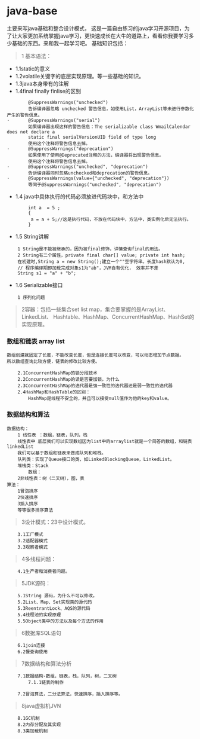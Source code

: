 # java-base
主要来写java基础和整合设计模式，
这是一篇自由练习的java学习开源项目，为了让大家更加系统掌握java学习，更快速成长在大牛的道路上，看看你我要学习多少基础的东西。来和我一起学习吧。 基础知识包括：

> 1 基本语法： 

+	1.1static的意义
+	1.2volatile关键字的底层实现原理。等一些基础的知识。 
+	1.3java本身带有的注解
+   1.4final finally finlise的区别
```
		@SuppressWarnings("unchecked")
		告诉编译器忽略 unchecked 警告信息，如使用List，ArrayList等未进行参数化产生的警告信息。
·   	@SuppressWarnings("serial")
		如果编译器出现这样的警告信息：The serializable class WmailCalendar does not declare a 
		static final serialVersionUID field of type long
		使用这个注释将警告信息去掉。
·   	@SuppressWarnings("deprecation")
		如果使用了使用@Deprecated注释的方法，编译器将出现警告信息。
		使用这个注释将警告信息去掉。
·   	@SuppressWarnings("unchecked", "deprecation")
		告诉编译器同时忽略unchecked和deprecation的警告信息。
·   	@SuppressWarnings(value={"unchecked", "deprecation"})
		等同于@SuppressWarnings("unchecked", "deprecation")
```
+	1.4	java中具体执行的代码必须放进代码块中，和方法中
```
		int a  = 5 ;
		{ 
		 a = a + 5;//这是执行代码，不放在代码块中，方法中，类实例化后无法执行。
		}
```
+   1.5 String讲解
```
    1 String是不能被继承的，因为被final修饰，详情查询final的用法。
    2 String有二个属性，private final char[] value; private int hash;
    在初建时,String a = new String();建立一个""空字符串。长度hash默认为0,
    // 程序编译期即加载完成对象s1为"ab"，JVM自有优化， 效率并不差
    String s1 = "a" + "b";  
```
+   1.6 Serializable接口
```
    1 序列化问题
```

>   2容器：包括一些集合set list map，集合要掌握的是ArrayList、LinkedList、
	Hashtable、HashMap、ConcurrentHashMap、HashSet的实现原理。 
###  数组和链表 array list
```
数组创建就固定了长度，不能改变长度，但是连接长度可以改变，可以动态增加节点数据。
所以数组查询比较方便，链表的修改比较方便。
```
		2.1ConcurrentHashMap的锁分段技术 
		2.2ConcurrentHashMap的读是否要加锁，为什么 
		2.3ConcurrentHashMap的迭代器是强一致性的迭代器还是弱一致性的迭代器 
		2.4HashMap和HashTable的区别：
		    HashMap是线程不安全的，并且可以接受null值作为他的key和value。
### 数据结构和算法
```
数据结构：
	1 线性表 ：数组，链表，队列，栈
	线性表中 底层我们可以实现数组因为list中的arraylist就是一个简答的数组，和链表linkedList
	我们可以基于数组和链表来做成队列和堆栈。
	队列类：实现了Queue接口的类，如LinkedBlockingQueue，LinkedList。
	堆栈类：Stack
		数组：
	2非线性表：树（二叉树），图，表
算法：
	1冒泡排序
	2快速排序
	3插入排序
	等等很多排序算法
```		
		
>   3设计模式：23中设计模式。
 
		3.1工厂模式 
		3.2适配器模式 
		3.3观察者模式 
>  4多线程问题：
 
		4.1生产者和消费者问题。
		
> 	5JDK源码： 

		5.1String 源码，为什么不可以修改。 
		5.2List、Map、Set实现类的源代码 
		5.3ReentrantLock、AQS的源代码 
		5.4线程池的实现原理 
		5.5Object类中的方法以及每个方法的作用 
		
> 	6数据库SQL语句 

		6.1join连接 
		6.2慢查询使用 
		
> 	7数据结构和算法分析 

		7.1数据结构-数组，链表，栈，队列，树，二叉树
			7.1.1链表的制作
		
		7.2冒泡算法，二分法算法，快速排序，插入排序等。 
		
> 	8java虚拟机JVN 

		8.1GC机制 
		8.2内存分配及其实现 
		8.3类加载机制
